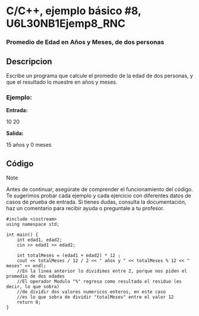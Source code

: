 # C/C++, ejemplo básico #8, U6L30NB1Ejemp8_RNC

### Promedio de Edad en Años y Meses, de dos personas

## Descripcion

Escribe un programa que calcule el promedio de la edad de dos personas, y que el resultado lo muestre en años y meses.

### Ejemplo:

**Entrada:**

10 20

**Salida:**

15 años y 0 meses

## Código

> [!NOTE]  
> Antes de continuar, asegúrate de comprender el funcionamiento del código.
> Te sugerimos probar cada ejemplo y cada ejercicio con diferentes datos de casos de prueba de entrada.
> Si tienes dudas, consulta la documentación, haz un comentario para recibir ayuda o preguntale a tu profesor.

```
#include <iostream>
using namespace std;

int main() {
    int edad1, edad2;
    cin >> edad1 >> edad2;

    int totalMeses = (edad1 + edad2) * 12 ;
    cout << totalMeses / 12 / 2 << " años y " << totalMeses % 12 << " meses" << endl;
    //En la linea anterior lo dividimos entre 2, porque nos piden el promedio de dos edades
    //El operador Modulo "%" regresa como resultado el residuo (es decir, lo que sobra)
    //de dividir dos valores numericos enteros, en este caso
    //es lo que sobra de dividir "totalMeses" entre el valor 12
    return 0;
}
```
